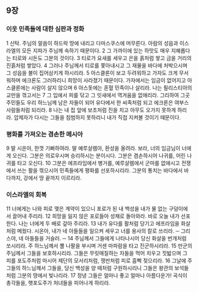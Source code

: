## 9장
### 이웃 민족들에 대한 심판과 정화
1 신탁. 주님의 말씀이 하드락 땅에 내리고 다마스쿠스에 머무른다. 아람의 성읍과 이스라엘의 모든 지파가 주님께 속하기 때문이다.
2 그 가까이에 있는 하맛도 매우 지혜롭다는 티로와 시돈도 그분의 것이다.
3 티로가 요새를 세우고 은을 흙처럼 쌓고 금을 거리의 진흙처럼 쌓았다.
4 그러나 주님께서 티로를 쫓아내시고 그 재물을 바다에 처박으시며 그 성읍을 불이 집어삼키게 하시리라.
5 아스클론이 보고 두려워하고 가자도 크게 무서워하며 에크론도 그러하리니 희망이 사라졌기 때문이다. 가자에서는 임금이 없어지고 아스클론에는 사람이 살지 않으며
6 아스돗에는 혼혈 민족이나 살리라. 나는 필리스티아의 교만을 꺾고서는
7 그 입에서 피를 닦고 그 잇새에서 역겨움을 없애리라. 그리하여 그곳 주민들도 우리 하느님께 남은 자들이 되어 유다에서 한 씨족처럼 되고 에크론은 여부스 사람들처럼 되리라.
8 나는 내 집 앞에 보초처럼 진을 치고 아무도 오가지 못하게 하리라. 압제자가 다시는 그들을 침범하지 못하리니 내가 직접 지켜볼 것이기 때문이다.
### 평화를 가져오는 겸손한 메시아
9 딸 시온아, 한껏 기뻐하여라. 딸 예루살렘아, 환성을 올려라. 보라, 너의 임금님이 너에게 오신다. 그분은 의로우시며 승리하시는 분이시다. 그분은 겸손하시어 나귀를, 어린 나귀를 타고 오신다.
10 그분은 에프라임에서 병거를, 예루살렘에서 군마를 없애시고 전쟁에서 쓰는 활을 꺾으시어 민족들에게 평화를 선포하시리라. 그분의 통치는 바다에서 바다까지, 강에서 땅 끝까지 이르리라.
### 이스라엘의 회복
11 너에게는 나와 피로 맺은 계약이 있으니 포로가 된 내 백성을 내가 물 없는 구덩이에서 끌어내 주리라.
12 희망을 잃지 않은 포로들아 성채로 돌아와라. 바로 오늘 내가 선포한다. 나는 너에게 두 배로 갚아 주리라.
13 내가 유다를 활처럼 당기고 에프라임을 화살처럼 메웠다. 시온아, 내가 네 아들들을 일으켜 세우고 너를 용사의 칼로 쓰리라. ─ 그리스야, 네 아들들을 거슬러. ─
14 주님께서 그들에게 나타나시어 당신 화살을 번개처럼 쏘시리라. 주 하느님께서 뿔 나팔을 부시며 거센 마파람을 타고 진군하시리라.
15 만군의 주님께서 그들을 보호하시리라. 그들은 무릿매질하는 자들을 먹어 치우고 짓밟으며 그 피를 포도주처럼 마시어 제단의 모서리처럼, 쟁반처럼 피로 흠뻑 젖으리라.
16 그날에 주 그들의 하느님께서 그들을, 당신 백성을 양 떼처럼 구원하시리니 그들은 왕관의 보석들처럼 그분의 땅에서 빛나리라.
17 정녕 그들은 얼마나 좋고 얼마나 아름다운가! 곡식이 총각들을, 햇포도주가 처녀들을 피어나게 하리라.
